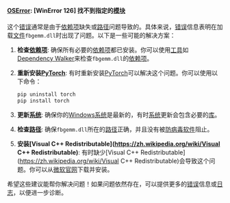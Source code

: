 

#### [OSError](https://zh.wikipedia.org/wiki/OSError): [WinError 126] 找不到指定的[模块](https://zh.wikipedia.org/wiki/模块)

这个[错误](https://zh.wikipedia.org/wiki/错误)通常是由于[依赖项](https://zh.wikipedia.org/wiki/依赖项)缺失或[路径](https://zh.wikipedia.org/wiki/路径)问题导致的。具体来说，[错误](https://zh.wikipedia.org/wiki/错误)信息表明在加载[文件](https://zh.wikipedia.org/wiki/文件)`fbgemm.dll`时出现了问题。以下是一些可能的解决方案：

1. **检查[依赖项](https://zh.wikipedia.org/wiki/依赖项)**: 确保所有必要的[依赖项](https://zh.wikipedia.org/wiki/依赖项)都已安装。你可以使用[工具](https://zh.wikipedia.org/wiki/工具)如[Dependency Walker](http://www.dependencywalker.com/)来检查`fbgemm.dll`的[依赖项](https://zh.wikipedia.org/wiki/依赖项)。

2. **重新安装[PyTorch](https://zh.wikipedia.org/wiki/PyTorch)**: 有时重新安装[PyTorch](https://zh.wikipedia.org/wiki/PyTorch)可以解决这个问题。你可以使用以下命令：
   ```bash
   pip uninstall torch
   pip install torch
   ```

3. **更新[系统](https://zh.wikipedia.org/wiki/系统)**: 确保你的[Windows](https://zh.wikipedia.org/wiki/Windows)[系统](https://zh.wikipedia.org/wiki/系统)是最新的，有时[系统](https://zh.wikipedia.org/wiki/系统)更新会包含必要的[库](https://zh.wikipedia.org/wiki/库)。

4. **检查[路径](https://zh.wikipedia.org/wiki/路径)**: 确保`fbgemm.dll`所在的[路径](https://zh.wikipedia.org/wiki/路径)正确，并且没有被[防病毒软件](https://zh.wikipedia.org/wiki/防病毒软件)阻止。

5. **安装[Visual C++ Redistributable](https://zh.wikipedia.org/wiki/Visual C++ Redistributable)**: 有时缺少[Visual C++ Redistributable](https://zh.wikipedia.org/wiki/Visual C++ Redistributable)会导致这个问题。你可以从[微软官网](https://support.microsoft.com/en-us/help/2977003/the-latest-supported-visual-c-downloads)下载并安装。

希望这些建议能帮你解决问题！如果问题依然存在，可以提供更多的[错误](https://zh.wikipedia.org/wiki/错误)信息或[日志](https://zh.wikipedia.org/wiki/日志)，以便进一步诊断。